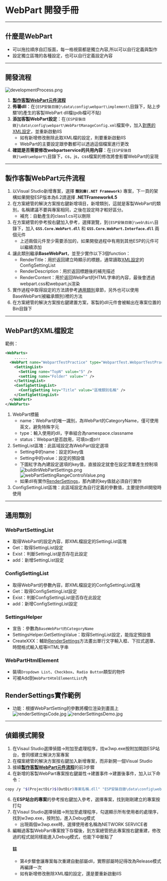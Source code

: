 # WebPart 開發手冊

---

## 什麼是WebPart
* 可以拖拉順序自訂版面，每一格視窗都是獨立內容,所以可以自行定義與製作
* 設定獨立區塊的各種設定，也可以自行定義設定內容

---

## 開發流程
![developmentProcess.png](/img/developmentProcess.png)
1. [**製作客製WebPart元件流程**](#製作客製WebPart元件流程)
2. **佈署dll**：在`{ESP安裝目錄}\data\config\webpart\implement\`目錄下，貼上步驟1的產生的客製WebPart dll檔(pdb檔可不貼)
3. **添加客製WebPart設定**：在`{ESP安裝目錄}\data\config\webpart\WebPartManageConfig.xml`檔案中，加入[對應的XML設定](#WebPart的XML檔設定)，並重新啟動IIS
    * 如有新增修改刪除此取XML檔的設定，則要重新啟動IIS
    * WebPart的主要設定跟參數都可以透過這個檔案進行更改
4. **確認是否需要修改webpartservice的共用內容**：在`{ESP安裝目錄}\web\webpart\`目錄下，cs，js，css檔案的修改將會影響WebPart的呈現

---

## 製作客製WebPart元件流程
1. 以Visual Studio新增專案，選擇 **`類別庫(.NET Framework)`** 專案，下一頁的架構如果開發ESP版本為6.2請選擇 **.NETFramework4.5**
2. 在方案總管的解決方案按右鍵新增項目，新增類別，這就是客製WebPart的類別，名稱建議不要與專案相同，之後在設定時才較好區分。
    * 補充：自動產生的class1.cs可以刪除
3. 在方案總管的參考按右鍵加入參考，選擇瀏覽，到`{ESP安裝目錄}\web\Bin\`目錄下，加入 **`GSS.Core.WebPart.dll`** 和 **`GSS.Core.WebPart.Interface.dll`** 兩個元件
    * 上述兩個元件至少需要添加的，如果開發過程中有用到其他ESP的元件可以繼續添加
4. 讓此類別繼承**BaseWebPart**，並至少實作以下3個function：
    * RenderTitle：用於返回建立時顯示的標題，通常讀取[XML設定](#WebPart的XML檔設定)的ConfigSettingList
    * RenderDescription：用於返回標題後的補充描述
    * RenderContent：用於返回WebPart的HTML字串的內容，最後會透過webpart.css和webpart.js渲染
5. 實作過程中取得設定的方法請參考[通用類別](#通用類別)章節，另外也可以使用BaseWebPart(被繼承類別)裡的方法
6. 在方案總管的解決方案按右鍵建置方案，客製的dll元件會被輸出在專案位置的Bin目錄下

---

## WebPart的XML檔設定
範例：
```xml
<WebParts>
    ......
  <WebPart name="WebpartTestPractice" type="WebpartTest.WebpartTestPractice" status="On">
    <SettingList>
      <Setting name="TopN" value="5" />
      <setting name="Folder" value="" />
    </SettingList>
    <ConfigSettingList>
      <ConfigSetting key="Title" value="區塊類別名稱" />    
    </ConfigSettingList>
  </WebPart>
</WebParts>
```
1. WebPart標籤
    * name：WebPart的唯一識別，為WebPart的CategoryName，僅可使用英文，避免特殊字元
    * type：輸入使用的dll，字串組合為namespace.classname
    * status：Webpart是否啟用，可填`On`或`Off`
2. SettingList區塊：此區域設定為WebPart設定選項
    * Setting中的name：設定的key值
    * Setting中的value：設定的預設值
    * 下圖紅字為內建設定選項的key值，直接設定就會在設定清單產生控制項
    ![buildInWebPartSettings.png](/img/buildInWebPartSettings.png)
    ![webPartSettingRangeControlValue.png](/img/webPartSettingRangeControlValue.png)
    * 如果dll有實作[RenderSettings](#RenderSettings實作範例)，那內建的key值就必須自行實作
3. ConfigSettingList區塊：此區域設定為自行定義的參數值，主要提供dll開發時使用

---

## 通用類別
### WebPartSettingList
* 取得WebPart的設定內容，即XML檔設定的SettingList區塊
* Get：取得SettingList設定
* Exist：判斷SettingList是否存在此設定
* add：新增SettingList設定
### ConfigSettingList
* 取得WebPart的參數內容，即XML檔設定的ConfigSettingList區塊
* Get：取得ConfigSettingList設定
* Exist：判斷ConfigSettingList是否存在此設定
* add：新增ConfigSettingList設定
### SettingsHelper
* 宣告：參數為`BaseWebPart的CategoryName`
* SettingsHelper.GetSettingValue：取得SettingList設定，能指定預設值
* CreateXXX：輔助[RenderSettings](#RenderSettings實作範例)方法畫出單行文字輸入框、下拉式選單、時間格式輸入框等HTML字串
### WebPartHtmlElement
* 裝填`Dropdown List`、`Checkbox`、`Radio Button`類型的物件
* 可被Add到`WebPartHtmlElementList`內

## RenderSettings實作範例
* 功能：根據WebPartSetting的參數將欄位渲染到畫面上
![renderSettingsCode.jpg](/img/renderSettingsCode.jpg)
![renderSettingsDemo.jpg](/img/renderSettingsDemo.jpg)

---

## 偵錯模式開發
1. 在Visaul Studio選擇偵錯->附加至處理程序，找w3wp.exe按附加開啟ESP站台，會同樣建立解決方案專案
2. 在檔案總管的解決方案按右鍵加入新增專案，而非新開一個Visual Studio
3. 接續[**製作客製WebPart元件流程**](#製作客製WebPart元件流程)的前3步驟
4. 在新增的客製WebPart專案按右鍵屬性->建置事件->建置後事件，加入以下命令：
```bash
copy /y "$(ProjectDir)$(OutDir)專案名稱.dll" "ESP安裝目錄\data\config\webpart\implement"
```
6. 在**ESP站台的專案**的參考按右鍵加入參考，選擇專案，找到剛剛建立的專案按打勾
7. 在Visaul Studio選擇偵錯->附加至處理程序，勾選顯示所有使用者的處理序，找到w3wp.exe，按附加，進入Debug模式
    * 出現兩個w3wp.exe時，選擇使用者名稱為NETWORK SERVICE者
8. 編輯過客製WebPart專案按下存檔後，到方案總管把此專案按右鍵重建，修改過的程式就同樣能進入Debug模式，也能下中斷點了
    #### 註
    * 第4步驟會讓專案每次重建自動部屬dll，實際部屬時記得改為Release模式再編譯一次
    * 如有新增修改刪除XML檔的設定，還是要重新啟動IIS
